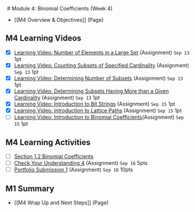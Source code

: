  # Module 4: Binomial Coefficients (Week 4)

- [[M4 Overview & Objectives]] (Page)

## M4 Learning Videos
- [x] [Learning Video: Number of Elements in a Large Set](https://csusb.instructure.com/courses/15759/modules/items/1133614 "Learning Video: Number of Elements in a Large Set") (Assignment) `Sep 13` 1pt
- [x] [Learning Video: Counting Subsets of Specified Cardinality](https://csusb.instructure.com/courses/15759/modules/items/1133613 "Learning Video: Counting Subsets of Specified Cardinality") (Assignment) `Sep 13` 1pt
- [x] [Learning Video: Determining Number of Subsets](https://csusb.instructure.com/courses/15759/modules/items/1133611 "Learning Video: Determining Number of Subsets") (Assignment) `Sep 13` 1pt
- [x] [Learning Video: Determining Subsets Having More than a Given Cardinality](https://csusb.instructure.com/courses/15759/modules/items/1133612 "Learning Video: Determining Subsets Having More than a Given Cardinality") (Assignment) `Sep 13` 1pt
- [x] [Learning Video: Introduction to Bit Strings](https://csusb.instructure.com/courses/15759/modules/items/1135052 "Learning Video: Introduction to Bit Strings") (Assignment) `Sep 15` 1pt
- [x] [Learning Video: Introduction to Lattice Paths](https://csusb.instructure.com/courses/15759/modules/items/1135073 "Learning Video: Introduction to Lattice Paths") (Assignment) `Sep 15` 1pt
- [ ] [Learning Video: Introduction to Binomial Coefficients](https://csusb.instructure.com/courses/15759/modules/items/1135072 "Learning Video: Introduction to Binomial Coefficients")(Assignment) `Sep 15` 1pt

## M4 Learning Activities
- [ ] [Section 1.2 Binomial Coefficients](https://csusb.instructure.com/courses/15759/modules/items/1037445)
- [ ] [Check Your Understanding 4](https://csusb.instructure.com/courses/15759/modules/items/1037446 "Check Your Understanding 4") (Assignment) `Sep 16` 5pts
- [ ] [Portfolio Submission 1](https://csusb.instructure.com/courses/15759/modules/items/1037436 "Portfolio Submission 1") (Assignment) `Sep 16` 10pts

## M1 Summary
- [[M4 Wrap Up and Next Steps]] (Page)
